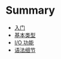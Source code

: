 # Summary

- [入门](./Getting-Started.md)
- [基本类型](./Types.md)
- [I/O 功能](IO.md)
- [语法细节](./Syntax.md)
